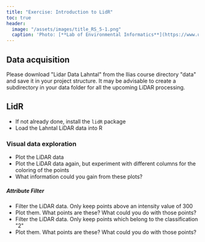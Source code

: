 ```yaml
---
title: "Exercise: Introduction to LidR"
toc: true
header:
  image: "/assets/images/title_RS_5-1.png"
  caption: 'Photo: [**Lab of Environmental Informatics**](https://www.uni-marburg.de/en/fb19/disciplines/physisch/environmentalinformatics){:target="_blank"}'
---
```


## Data acquisition

Please download "Lidar Data Lahntal" from the Ilias course directory "data" and save it in your project structure.
It may be advisable to create a subdirectory in your data folder for all the upcoming LiDAR processing.

## LidR

* If not already done, install the `lidR` package
* Load the Lahntal LiDAR data into R

### Visual data exploration

* Plot the LiDAR data
* Plot the LiDAR data again, but experiment with different columns for the coloring of the points
* What information could you gain from these plots?

##### Attribute Filter

* Filter the LiDAR data. Only keep points above an intensity value of 300
* Plot them. What points are these? What could you do with those points?
* Filter the LiDAR data. Only keep points which belong to the classification "2"
* Plot them. What points are these? What could you do with those points?









